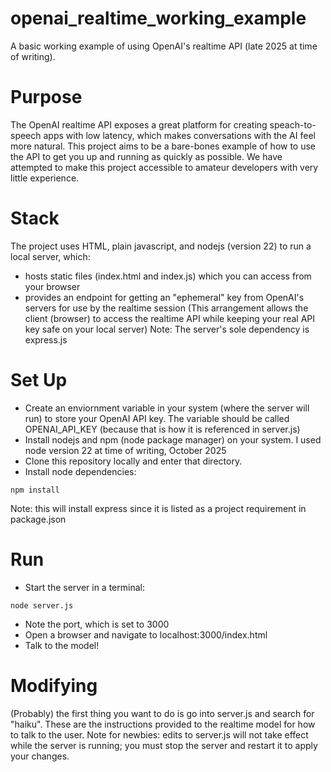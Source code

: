 # openai_realtime_working_example
A basic working example of using OpenAI's realtime API (late 2025 at time of writing).

# Purpose
The OpenAI realtime API exposes a great platform for creating speach-to-speech apps with low latency, which makes conversations with the AI feel more natural.  This project aims to be a bare-bones example of how to use the API to get you up and running as quickly as possible.  We have attempted to make this project accessible to amateur developers with very little experience.

# Stack
The project uses HTML, plain javascript, and nodejs (version 22) to run a local server, which:
* hosts static files (index.html and index.js) which you can access from your browser
* provides an endpoint for getting an "ephemeral" key from OpenAI's servers for use by the realtime session (This arrangement allows the client (browser) to access the realtime API while keeping your real API key safe on your local server)
Note: The server's sole dependency is express.js

# Set Up
* Create an enviornment variable in your system (where the server will run) to store your OpenAI API key.  The variable should be called OPENAI_API_KEY (because that is how it is referenced in server.js)
* Install nodejs and npm (node package manager) on your system.  I used node version 22 at time of writing, October 2025
* Clone this repository locally and enter that directory.
* Install node dependencies:
```
npm install
```
Note: this will install express since it is listed as a project requirement in package.json

# Run
* Start the server in a terminal:
```
node server.js
```
* Note the port, which is set to 3000
* Open a browser and navigate to localhost:3000/index.html
* Talk to the model!

# Modifying
(Probably) the first thing you want to do is go into server.js and search for "haiku".  These are the instructions provided to the realtime model for how to talk to the user.
Note for newbies: edits to server.js will not take effect while the server is running; you must stop the server and restart it to apply your changes.
